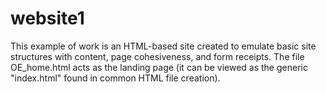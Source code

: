 # website1

This example of work is an HTML-based site created to emulate basic site structures with content, page cohesiveness, and form receipts. The file OE_home.html acts as the landing page (it can be viewed as the generic "index.html" found in common HTML file creation).
